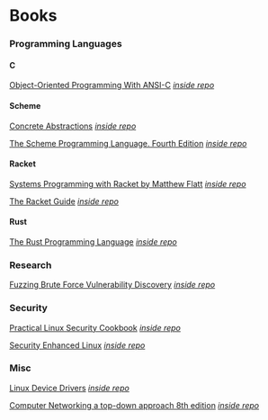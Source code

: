 # Books

### Programming Languages

#### C

[Object-Oriented Programming With ANSI-C](https://www.cs.rit.edu/~ats/books/ooc.pdf) *[inside repo](<pdf/ooc.pdf>)*

#### Scheme

[Concrete Abstractions](https://gustavus.edu/mcs/max/concrete-abstractions-pdfs/ConcreteAbstractions.pdf) *[inside repo](pdf/ConcreteAbstractions.pdf)*

[The Scheme Programming Language. Fourth Edition](https://www.scheme.com/tspl4/) *[inside repo](pdf/The.Scheme.Programming.Language.4th.Edition.pdf)*

#### Racket

[Systems Programming with Racket by Matthew Flatt](http://web.mit.edu/racket_v612/amd64_ubuntu1404/racket/doc/more/index.html) *[inside repo](pdf/SPwRacket.pdf)*

[The Racket Guide](https://plt.eecs.northwestern.edu/snapshots/current/pdf-doc/guide.pdf) *[inside repo](pdf/RacketGuide.pdf)*

#### Rust

[The Rust Programming Language](https://doc.rust-lang.org/book/) *[inside repo](<pdf/The Rust Programming Language.pdf>)*

### Research

[Fuzzing Brute Force Vulnerability Discovery](http://index-of.es/Miscellanous/Fuzzing%20%20Brute%20Force%20Vulnerability%20Discovery.pdf) *[inside repo](<pdf/Fuzzing Brute Force Vulnerability Discovery.pdf>)*


### Security

[Practical Linux Security Cookbook](http://index-of.es/Miscellanous/Fuzzing%20%20Brute%20Force%20Vulnerability%20Discovery.pdf) *[inside repo](<pdf/PLSC.zip>)*


[Security Enhanced Linux](https://access.redhat.com/documentation/en-us/red_hat_enterprise_linux/6/pdf/security-enhanced_linux/red_hat_enterprise_linux-6-security-enhanced_linux-en-us.pdf) *[inside repo](<pdf/SELinux.pdf>)*


### Misc

[Linux Device Drivers](https://bootlin.com/doc/books/ldd3.pdf) *[inside repo](<pdf/ldd3.pdf>)*

[Computer Networking a top-down approach 8th edition](https://raw.githubusercontent.com/armatrix/cs-computer-networking/master/computer-networking-a-top-down-approach-8th-edition.pdf) *[inside repo](<pdf/computer-networking-a-top-down-approach-8th-edition.pdf>)*
